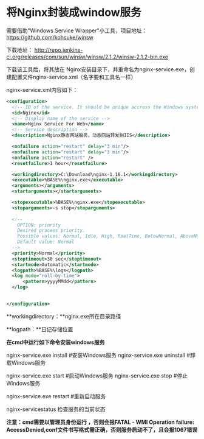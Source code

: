 # 将Nginx封装成window服务



需要借助"Windows Service Wrapper"小工具，项目地址： https://github.com/kohsuke/winsw

下载地址：  http://repo.jenkins-ci.org/releases/com/sun/winsw/winsw/2.1.2/winsw-2.1.2-bin.exe

下载该工具后，将其放在 Nginx安装目录下，并重命名为nginx-service.exe，创建配置文件nginx-service.xml（名字要和工具名一样）

nginx-service.xml内容如下：

~~~xml
<configuration>
  <!-- ID of the service. It should be unique accross the Windows system-->
  <id>Nginx</id>
  <!-- Display name of the service -->
  <name>Nginx Service For Web</name>
  <!-- Service description -->
  <description>Nginx静态网站服务，动态网站转发到IIS</description>

  <onfailure action="restart" delay="3 min"/>
  <onfailure action="restart" delay="3 min"/>
  <onfailure action="restart" />
  <resetfailure>1 hour</resetfailure>

  <workingdirectory>C:\Download\nginx-1.16.1</workingdirectory>
  <executable>%BASE%\nginx.exe</executable>
  <arguments></arguments>
  <startarguments></startarguments>

  <stopexecutable>%BASE%\nginx.exe</stopexecutable>
  <stoparguments>-s stop</stoparguments>
  
  <!--
    OPTION: priority
    Desired process priority.
    Possible values: Normal, Idle, High, RealTime, BelowNormal, AboveNormal
    Default value: Normal
  -->
  <priority>Normal</priority>
  <stoptimeout>30 sec</stoptimeout> 
  <startmode>Automatic</startmode>
  <logpath>%BASE%\logs</logpath>
  <log mode="roll-by-time">
      <pattern>yyyyMMdd</pattern>
  </log>
  

</configuration>

~~~

**workingdirectory：**nginx.exe所在目录路径

**logpath：**日记存储位置

**在cmd中运行如下命令安装windows服务**

nginx-service.exe install  #安装Windows服务
nginx-service.exe uninstall  #卸载Windows服务

nginx-service.exe start  #启动Windows服务
nginx-service.exe stop  #停止Windows服务

nginx-service.exe restart #重新启动服务

nginx-servicestatus 检查服务的当前状态



**注意：cmd需要以管理员身份运行 ，否则会报FATAL - WMI Operation failure: AccessDenied,conf文件书写格式需正确，否则服务启动不了，且会报1067错误**